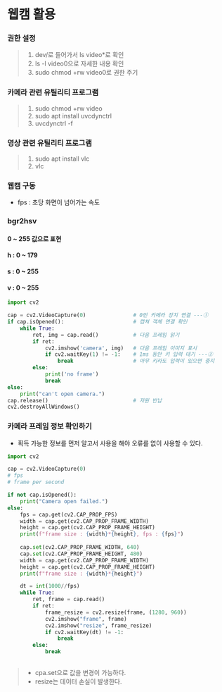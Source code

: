 # 웹캠 활용

### 권한 설정
> 1. dev/로 들어가서 ls video*로 확인
> 2. ls -l video0으로 자세한 내용 확인
> 3. sudo chmod +rw video0로 권한 주기


### 카메라 관련 유틸리티 프로그램 
> 1. sudo chmod +rw video
> 2. sudo apt install uvcdynctrl
> 3. uvcdynctrl -f

### 영상 관련 유틸리티 프로그램
> 1. sudo apt install vlc
> 2. vlc

### 웹캠 구동
* fps : 초당 화면이 넘어가는 속도

### bgr2hsv
#### 0 ~ 255 값으로 표현
#### h : 0 ~ 179
#### s : 0 ~ 255
#### v : 0 ~ 255

```python
import cv2

cap = cv2.VideoCapture(0)               # 0번 카메라 장치 연결 ---①
if cap.isOpened():                      # 캡쳐 객체 연결 확인
    while True:
        ret, img = cap.read()           # 다음 프레임 읽기
        if ret:
            cv2.imshow('camera', img)   # 다음 프레임 이미지 표시
            if cv2.waitKey(1) != -1:    # 1ms 동안 키 입력 대기 ---②
                break                   # 아무 키라도 입력이 있으면 중지
        else:
            print('no frame')
            break
else:
    print("can't open camera.")
cap.release()                           # 자원 반납
cv2.destroyAllWindows()
```

### 카메라 프레임 정보 확인하기
* 획득 가능한 정보를 먼저 알고서 사용을 해야 오류를 없이 사용할 수 있다.

```python
import cv2

cap = cv2.VideoCapture(0)
# fps
# frame per second

if not cap.isOpened():
    print("Camera open failed.")
else:
    fps = cap.get(cv2.CAP_PROP_FPS)
    width = cap.get(cv2.CAP_PROP_FRAME_WIDTH)
    height = cap.get(cv2.CAP_PROP_FRAME_HEIGHT)
    print(f"frame size : {width}*{height}, fps : {fps}")
    
    cap.set(cv2.CAP_PROP_FRAME_WIDTH, 640)
    cap.set(cv2.CAP_PROP_FRAME_HEIGHT, 480)
    width = cap.get(cv2.CAP_PROP_FRAME_WIDTH)
    height = cap.get(cv2.CAP_PROP_FRAME_HEIGHT)
    print(f"frame size : {width}*{height}")

    dt = int(1000//fps)
    while True:
        ret, frame = cap.read()
        if ret:
            frame_resize = cv2.resize(frame, (1280, 960))
            cv2.imshow("frame", frame)
            cv2.imshow("resize", frame_resize)
            if cv2.waitKey(dt) != -1:
                break
        else:
            break
    
```
> * cpa.set으로 값을 변경이 가능하다.
> * resize는 데이터 손실이 발생한다.

